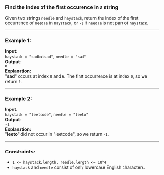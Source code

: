 ### Find the index of the first occurence in a string

Given two strings `needle` and `haystack`, return the index of the first occurrence of `needle` in `haystack`, or `-1` if `needle` is not part of `haystack`.

---

### Example 1:

**Input:**  
`haystack = "sadbutsad"`, `needle = "sad"`  
**Output:**  
`0`  
**Explanation:**  
"**sad**" occurs at index `0` and `6`. The first occurrence is at index `0`, so we return `0`.

---

### Example 2:

**Input:**  
`haystack = "leetcode"`, `needle = "leeto"`  
**Output:**  
`-1`  
**Explanation:**  
"**leeto**" did not occur in "leetcode", so we return `-1`.

---

### Constraints:

- `1 <= haystack.length, needle.length <= 10^4`
- `haystack` and `needle` consist of only lowercase English characters.